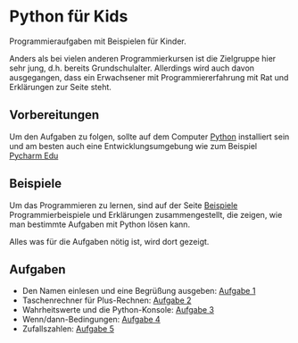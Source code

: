 # Python für Kids
Programmieraufgaben mit Beispielen für Kinder.

Anders als bei vielen anderen Programmierkursen ist die Zielgruppe hier sehr jung, d.h. bereits Grundschulalter. 
Allerdings wird auch davon ausgegangen, dass ein Erwachsener mit Programmiererfahrung mit Rat und Erklärungen zur
Seite steht.

## Vorbereitungen

Um den Aufgaben zu folgen, sollte auf dem Computer [Python](https://python.org) installiert sein und am besten auch
eine Entwicklungsumgebung wie zum Beispiel [Pycharm Edu](https://www.jetbrains.com/education/)


## Beispiele

Um das Programmieren zu lernen, sind auf der Seite [Beispiele](beispiele.md) Programmierbeispiele und Erklärungen
zusammengestellt, die zeigen, wie man bestimmte Aufgaben mit Python lösen kann.

Alles was für die Aufgaben nötig ist, wird dort gezeigt.


## Aufgaben

- Den Namen einlesen und eine Begrüßung ausgeben: [Aufgabe 1](aufgabe1.md)
- Taschenrechner für Plus-Rechnen: [Aufgabe 2](aufgabe2.md)
- Wahrheitswerte und die Python-Konsole: [Aufgabe 3](aufgabe3.md)
- Wenn/dann-Bedingungen: [Aufgabe 4](aufgabe4.md)
- Zufallszahlen: [Aufgabe 5](aufgabe5.md)

